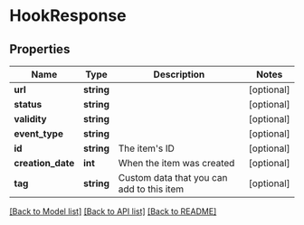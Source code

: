 # HookResponse

## Properties
Name | Type | Description | Notes
------------ | ------------- | ------------- | -------------
**url** | **string** |  | [optional] 
**status** | **string** |  | [optional] 
**validity** | **string** |  | [optional] 
**event_type** | **string** |  | [optional] 
**id** | **string** | The item&#39;s ID | [optional] 
**creation_date** | **int** | When the item was created | [optional] 
**tag** | **string** | Custom data that you can add to this item | [optional] 

[[Back to Model list]](../README.md#documentation-for-models) [[Back to API list]](../README.md#documentation-for-api-endpoints) [[Back to README]](../README.md)


